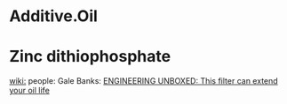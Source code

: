 # Additive.Oil
# Zinc dithiophosphate
[wiki:](https://en.wikipedia.org/wiki/Zinc_dithiophosphate) people: Gale Banks: [ENGINEERING UNBOXED: This filter can extend your oil life](https://youtu.be/f4_AN-1rWQQ)
